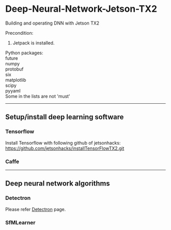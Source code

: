 # Deep-Neural-Network-Jetson-TX2
Building and operating DNN with Jetson TX2

Precondition:
  1. Jetpack is installed.

Python packages: <br>
  future <br>
  numpy <br>
  protobuf <br>
  six <br>
  matplotlib <br>
  scipy <br>
  pyyaml <br>
Some in the lists are not 'must'

* * *
## Setup/install deep learning software
### Tensorflow
Install Tensorflow with following github of jetsonhacks:
  https://github.com/jetsonhacks/installTensorFlowTX2.git

### Caffe

* * *
## Deep neural network algorithms

### Detectron
Please refer <a href="https://github.com/hyugjlee/deep-neural-network-jetson-TX2/blob/master/Detectron.md">Detectron</a> page.

### SfMLearner
